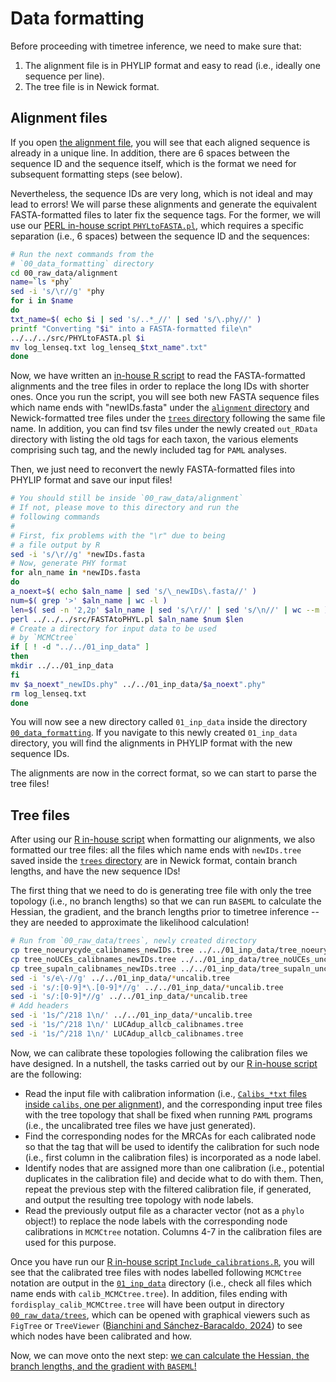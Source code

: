 # Data formatting

Before proceeding with timetree inference, we need to make sure that:

1. The alignment file is in PHYLIP format and easy to read (i.e., ideally one sequence per line).
2. The tree file is in Newick format.

## Alignment files

If you open [the alignment file](00_raw_data/alignment/abce_94_markers_concat_filtered.fasta), you will see that each aligned sequence is already in a unique line. In addition, there are 6 spaces between the sequence ID and the sequence itself, which is the format we need for subsequent formatting steps (see below).

Nevertheless, the sequence IDs are very long, which is not ideal and may lead to errors! We will parse these alignments and generate the equivalent FASTA-formatted files to later fix the sequence tags. For the former, we will use our [PERL in-house script `PHYLtoFASTA.pl`](../src/FASTAtoPHYL.pl), which requires a specific separation (i.e., 6 spaces) between the sequence ID and the sequences:

```sh
# Run the next commands from the 
# `00_data_formatting` directory
cd 00_raw_data/alignment
name=`ls *phy`
sed -i 's/\r//g' *phy
for i in $name
do
txt_name=$( echo $i | sed 's/..*_//' | sed 's/\.phy//' )
printf "Converting "$i" into a FASTA-formatted file\n"
../../../src/PHYLtoFASTA.pl $i
mv log_lenseq.txt log_lenseq_$txt_name".txt"
done
```

Now, we have written an [in-house R script](scripts/Fix_seq_ids.R) to read the FASTA-formatted alignments and the tree files in order to replace the long IDs with shorter ones. Once you run the script, you will see both new FASTA sequence files which name ends with "newIDs.fasta" under the [`alignment` directory](00_raw_data/alignment) and Newick-formatted tree files under the [`trees` directory](00_raw_data/trees) following the same file name. In addition, you can find tsv files under the newly created `out_RData` directory with listing the old tags for each taxon, the various elements comprising such tag, and the newly included tag for `PAML` analyses.

Then, we just need to reconvert the newly FASTA-formatted files into PHYLIP format and save our input files!

```sh
# You should still be inside `00_raw_data/alignment`
# If not, please move to this directory and run the
# following commands
#
# First, fix problems with the "\r" due to being
# a file output by R
sed -i 's/\r//g' *newIDs.fasta
# Now, generate PHY format
for aln_name in *newIDs.fasta
do
a_noext=$( echo $aln_name | sed 's/\_newIDs\.fasta//' )
num=$( grep '>' $aln_name | wc -l )
len=$( sed -n '2,2p' $aln_name | sed 's/\r//' | sed 's/\n//' | wc --m )
perl ../../../src/FASTAtoPHYL.pl $aln_name $num $len 
# Create a directory for input data to be used
# by `MCMCtree`
if [ ! -d "../../01_inp_data" ]
then
mkdir ../../01_inp_data
fi
mv $a_noext"_newIDs.phy" ../../01_inp_data/$a_noext".phy"
rm log_lenseq.txt
done
```

You will now see a new directory called `01_inp_data` inside the directory [`00_data_formatting`](README.md). If you navigate to this newly created `01_inp_data` directory, you will find the alignments in PHYLIP format with the new sequence IDs.

The alignments are now in the correct format, so we can start to parse the tree files!

## Tree files

After using our [R in-house script](scripts/Fix_seq_ids.R) when formatting our alignments, we also formatted our tree files: all the files which name ends with `newIDs.tree` saved inside the [`trees` directory](00_raw_data/trees/) are in Newick format, contain branch lengths, and have the new sequence IDs!

The first thing that we need to do is generating tree file with only the tree topology (i.e., no branch lengths) so that we can run `BASEML` to calculate the Hessian, the gradient, and the branch lengths prior to timetree inference -- they are needed to approximate the likelihood calculation!

```sh
# Run from `00_raw_data/trees`, newly created directory
cp tree_noeurycyde_calibnames_newIDs.tree ../../01_inp_data/tree_noeurycyde_uncalib.tree
cp tree_noUCEs_calibnames_newIDs.tree ../../01_inp_data/tree_noUCEs_uncalib.tree
cp tree_supaln_calibnames_newIDs.tree ../../01_inp_data/tree_supaln_uncalib.tree
sed -i 's/e\-//g' ../../01_inp_data/*uncalib.tree
sed -i 's/:[0-9]*\.[0-9]*//g' ../../01_inp_data/*uncalib.tree
sed -i 's/:[0-9]*//g' ../../01_inp_data/*uncalib.tree
# Add headers
sed -i '1s/^/218 1\n/' ../../01_inp_data/*uncalib.tree
sed -i '1s/^/218 1\n/' LUCAdup_allcb_calibnames.tree
sed -i '1s/^/218 1\n/' LUCAdup_allcb_calibnames.tree
```

Now, we can calibrate these topologies following the calibration files we have designed. In a nutshell, the tasks carried out by our [R in-house script](scripts/Include_calibrations.R) are the following:

* Read the input file with calibration information (i.e., [`Calibs_*txt` files inside `calibs`, one per alignment](00_raw_data/calibs/)), and the corresponding input tree files with the tree topology that shall be fixed when running `PAML` programs (i.e., the uncalibrated tree files we have just generated).
* Find the corresponding nodes for the MRCAs for each calibrated node so that the tag that will be used to identify the calibration for such node (i.e., first column in the calibration files) is incorporated as a node label.
* Identify nodes that are assigned more than one calibration (i.e., potential duplicates in the calibration file) and decide what to do with them. Then, repeat the previous step with the filtered calibration file, if generated, and output the resulting tree topology with node labels.
* Read the previously output file as a character vector (not as a `phylo` object!) to replace the node labels with the corresponding node calibrations in `MCMCtree` notation. Columns 4-7 in the calibration files are used for this purpose.

Once you have run our [R in-house script `Include_calibrations.R`](scripts/Include_calibrations.R), you will see that the calibrated tree files with nodes labelled following `MCMCtree` notation are output in the [`01_inp_data`](01_inp_data) directory (i.e., check all files which name ends with `calib_MCMCtree.tree`). In addition, files ending with `fordisplay_calib_MCMCtree.tree` will have been output in directory [`00_raw_data/trees`](00_raw_data/trees/), which can be opened with graphical viewers such as `FigTree` or `TreeViewer` ([Bianchini and Sánchez-Baracaldo, 2024](https://onlinelibrary.wiley.com/doi/10.1002/ece3.10873)) to see which nodes have been calibrated and how.

Now, we can move onto the next step: [we can calculate the Hessian, the branch lengths, and the gradient with `BASEML`!](../01_PAML/00_BASEML/README.md)
